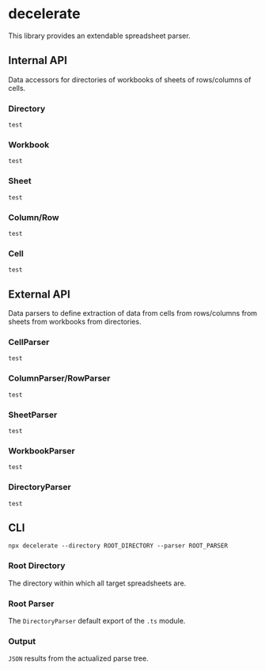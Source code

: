 # decelerate
This library provides an extendable spreadsheet parser.
## Internal API
Data accessors for directories of workbooks of sheets of rows/columns of cells.
### Directory
`test`
### Workbook
`test`
### Sheet
`test`
### Column/Row
`test`
### Cell
`test`
## External API
Data parsers to define extraction of data from cells from rows/columns from sheets from workbooks from directories.
### CellParser
`test`
### ColumnParser/RowParser
`test`
### SheetParser
`test`
### WorkbookParser
`test`
### DirectoryParser
`test`
## CLI
`npx decelerate --directory ROOT_DIRECTORY --parser ROOT_PARSER`
### Root Directory
The directory within which all target spreadsheets are.
### Root Parser
The `DirectoryParser` default export of the `.ts` module.
### Output
`JSON` results from the actualized parse tree.
